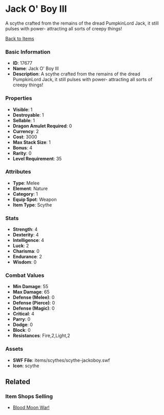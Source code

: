 # Jack O' Boy III

A scythe crafted from the remains of the dread PumpkinLord Jack, it still pulses with power- attracting all sorts of creepy things!

[Back to Items](../items.md)

### Basic Information

- **ID**: 17677
- **Name**: Jack O&#039; Boy III
- **Description**: A scythe crafted from the remains of the dread PumpkinLord Jack, it still pulses with power- attracting all sorts of creepy things!

### Properties

- **Visible**: 1
- **Destroyable**: 1
- **Sellable**: 1
- **Dragon Amulet Required**: 0
- **Currency**: 2
- **Cost**: 3000
- **Max Stack Size**: 1
- **Bonus**: 4
- **Rarity**: 0
- **Level Requirement**: 35

### Attributes

- **Type**: Melee
- **Element**: Nature
- **Category**: 1
- **Equip Spot**: Weapon
- **Item Type**: Scythe

### Stats

- **Strength**: 4
- **Dexterity**: 4
- **Intelligence**: 4
- **Luck**: 2
- **Charisma**: 0
- **Endurance**: 2
- **Wisdom**: 0

### Combat Values

- **Min Damage**: 55
- **Max Damage**: 65
- **Defense (Melee)**: 0
- **Defense (Pierce)**: 0
- **Defense (Magic)**: 0
- **Critical**: 4
- **Parry**: 0
- **Dodge**: 0
- **Block**: 0
- **Resistances**: Fire,2,Light,2

### Assets

- **SWF File**: items/scythes/scythe-jackoboy.swf
- **Icon**: scythe

## Related

### Item Shops Selling

- [Blood Moon War!](../item-shops/575-blood-moon-war.md)

